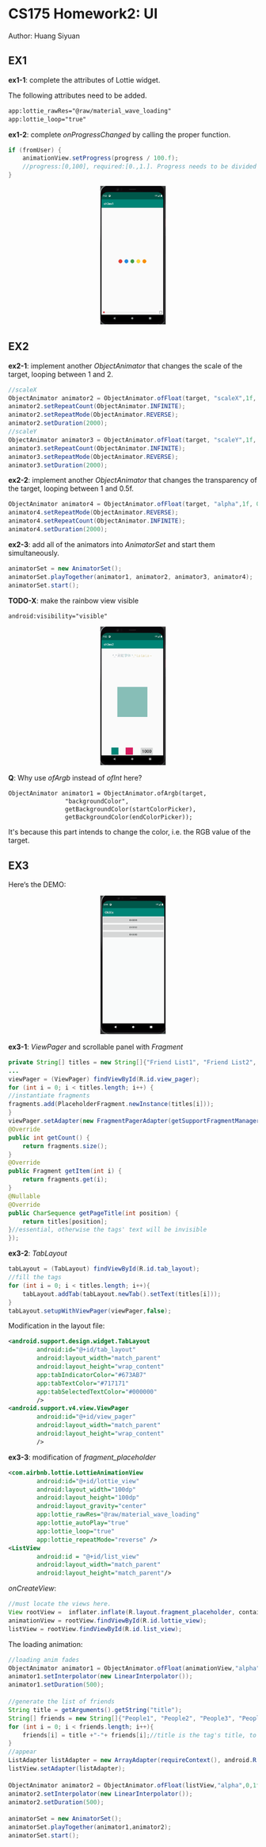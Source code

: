 # CS175 Homework2: UI
Author: Huang Siyuan

## EX1

**ex1-1**: complete the attributes of Lottie widget.

The following attributes need to be added.

```xml
app:lottie_rawRes="@raw/material_wave_loading"
app:lottie_loop="true"
```

**ex1-2**: complete *onProgressChanged* by calling the proper function.

```java
if (fromUser) {
	animationView.setProgress(progress / 100.f);
    //progress:[0,100], required:[0.,1.]. Progress needs to be divided by 100f.
}
```
<p align="center">
<img src="./demo/ex1.gif" alt="image" style="zoom:33%;" />

## EX2

**ex2-1**: implement another *ObjectAnimator* that changes the scale of the target, looping between 1 and 2.

```java
//scaleX
ObjectAnimator animator2 = ObjectAnimator.ofFloat(target, "scaleX",1f, 2f);
animator2.setRepeatCount(ObjectAnimator.INFINITE);
animator2.setRepeatMode(ObjectAnimator.REVERSE);
animator2.setDuration(2000);
//scaleY
ObjectAnimator animator3 = ObjectAnimator.ofFloat(target, "scaleY",1f, 2f);
animator3.setRepeatCount(ObjectAnimator.INFINITE);
animator3.setRepeatMode(ObjectAnimator.REVERSE);
animator3.setDuration(2000);
```

**ex2-2**: implement another *ObjectAnimator* that changes the transparency of the target, looping between 1 and 0.5f.

```java
ObjectAnimator animator4 = ObjectAnimator.ofFloat(target, "alpha",1f, 0.5f);
animator4.setRepeatMode(ObjectAnimator.REVERSE);
animator4.setRepeatCount(ObjectAnimator.INFINITE);
animator4.setDuration(2000);
```

**ex2-3**: add all of the animators into *AnimatorSet* and start them simultaneously.

```java
animatorSet = new AnimatorSet();
animatorSet.playTogether(animator1, animator2, animator3, animator4);
animatorSet.start();
```

**TODO-X**: make the rainbow view visible

```xml
android:visibility="visible"
```
<p align="center">
<img src="./demo/ex2.gif" alt="image" style="zoom:33%;" />
	
**Q**: Why use *ofArgb* instead of *ofInt* here?

```
ObjectAnimator animator1 = ObjectAnimator.ofArgb(target,
                "backgroundColor",
                getBackgroundColor(startColorPicker),
                getBackgroundColor(endColorPicker));
```
It's because this part intends to change the color,  i.e. the RGB value of the target.


## EX3

Here‘s the DEMO:

<p align="center">
<img src="./demo/ex3.gif" alt="image" style="zoom:33%;" />
	
**ex3-1**: *ViewPager* and scrollable panel with *Fragment*

```java
private String[] titles = new String[]{"Friend List1", "Friend List2", "Friend List3"};
...
viewPager = (ViewPager) findViewById(R.id.view_pager);
for (int i = 0; i < titles.length; i++) {
//instantiate fragments
fragments.add(PlaceholderFragment.newInstance(titles[i]));
}
viewPager.setAdapter(new FragmentPagerAdapter(getSupportFragmentManager()){
@Override
public int getCount() {
	return fragments.size();
}
@Override
public Fragment getItem(int i) {
	return fragments.get(i);
}
@Nullable
@Override
public CharSequence getPageTitle(int position) {
	return titles[position];
}//essential, otherwise the tags' text will be invisible
});
```

**ex3-2**: *TabLayout*

```java
tabLayout = (TabLayout) findViewById(R.id.tab_layout);
//fill the tags
for (int i = 0; i < titles.length; i++){
	tabLayout.addTab(tabLayout.newTab().setText(titles[i]));
}
tabLayout.setupWithViewPager(viewPager,false);
```

Modification in the layout file:

```xml
<android.support.design.widget.TabLayout
        android:id="@+id/tab_layout"
        android:layout_width="match_parent"
        android:layout_height="wrap_content"
        app:tabIndicatorColor="#673AB7"
        app:tabTextColor="#717171"
        app:tabSelectedTextColor="#000000"
        />
<android.support.v4.view.ViewPager
        android:id="@+id/view_pager"
        android:layout_width="match_parent"
        android:layout_height="wrap_content"
        />
```

**ex3-3**: modification of *fragment_placeholder*

```xml
<com.airbnb.lottie.LottieAnimationView
        android:id="@+id/lottie_view"
        android:layout_width="100dp"
        android:layout_height="100dp"
        android:layout_gravity="center"
        app:lottie_rawRes="@raw/material_wave_loading"
        app:lottie_autoPlay="true"
        app:lottie_loop="true"
        app:lottie_repeatMode="reverse" />
<ListView
        android:id = "@+id/list_view"
        android:layout_width="match_parent"
        android:layout_height="match_parent"/>
```

*onCreateView*:

```java
//must locate the views here.
View rootView =  inflater.inflate(R.layout.fragment_placeholder, container, false);
animationView = rootView.findViewById(R.id.lottie_view);
listView = rootView.findViewById(R.id.list_view);
```

The loading animation:

```java
//loading anim fades
ObjectAnimator animator1 = ObjectAnimator.ofFloat(animationView,"alpha",1,0f);
animator1.setInterpolator(new LinearInterpolator());
animator1.setDuration(500);

//generate the list of friends
String title = getArguments().getString("title");
String[] friends = new String[]{"People1", "People2", "People3", "People4", "People5", "People6"};
for (int i = 0; i < friends.length; i++){
	friends[i] = title +"-"+ friends[i];//title is the tag's title, to dscriminate different fragments.
}
//appear
ListAdapter listAdapter = new ArrayAdapter(requireContext(), android.R.layout.simple_list_item_1, friends);
listView.setAdapter(listAdapter);

ObjectAnimator animator2 = ObjectAnimator.ofFloat(listView,"alpha",0,1f);
animator2.setInterpolator(new LinearInterpolator());
animator2.setDuration(500);

animatorSet = new AnimatorSet();
animatorSet.playTogether(animator1,animator2);
animatorSet.start();
```


